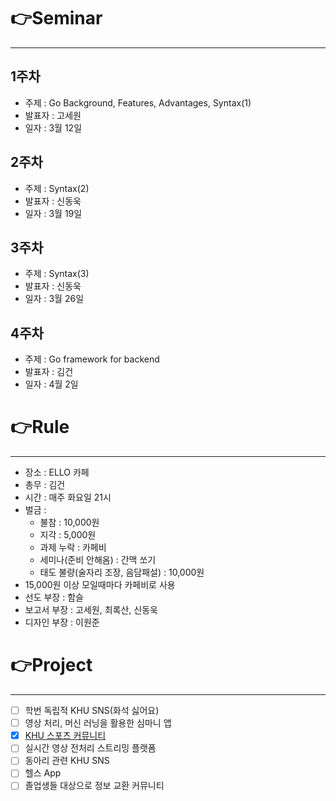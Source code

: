# 👉Seminar
---
## 1주차
- 주제 : Go Background, Features, Advantages, Syntax(1)
- 발표자 : 고세원
- 일자 : 3월 12일

## 2주차
- 주제 : Syntax(2)
- 발표자 : 신동욱
- 일자 : 3월 19일

## 3주차
- 주제 : Syntax(3)
- 발표자 : 신동욱
- 일자 : 3월 26일

## 4주차
- 주제 : Go framework for backend
- 발표자 : 김건
- 일자 : 4월 2일

# 👉Rule
---
- 장소 : ELLO 카페
- 총무 : 김건
- 시간 : 매주 화요일 21시
- 벌금 :
    - 불참 : 10,000원
    - 지각 : 5,000원
    - 과제 누락 : 카페비
    - 세미나(준비 안해옴) : 간맥 쏘기
    - 태도 불량(술자리 조장, 음담패설) : 10,000원
- 15,000원 이상 모일때마다 카페비로 사용
- 선도 부장 : 함슬
- 보고서 부장 : 고세원, 최록산, 신동욱
- 디자인 부장 : 이원준

# 👉Project
---
- [ ] 학번 독립적 KHU SNS(화석 싫어요)
- [ ] 영상 처리, 머신 러닝을 활용한 심마니 앱
- [X] [KHU 스포츠 커뮤니티](https://github.com/khu-go-study/sports-community)
- [ ] 실시간 영상 전처리 스트리밍 플랫폼
- [ ] 동아리 관련 KHU SNS
- [ ] 헬스 App
- [ ] 졸업생들 대상으로 정보 교환 커뮤니티